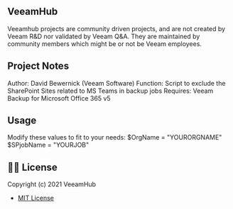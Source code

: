 ## VeeamHub
Veeamhub projects are community driven projects, and are not created by Veeam R&D nor validated by Veeam Q&A. They are maintained by community members which might be or not be Veeam employees.

## Project Notes
Author: David Bewernick (Veeam Software)
Function: Script to exclude the SharePoint Sites related to MS Teams in backup jobs
Requires: Veeam Backup for Microsoft Office 365 v5

## Usage

Modify these values to fit to your needs:
$OrgName = "YOURORGNAME"
$SPjobName = "YOURJOB"

## 🤝🏾 License
Copyright (c) 2021 VeeamHub

- [MIT License](LICENSE)
